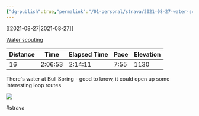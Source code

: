 ```yaml
---
{"dg-publish":true,"permalink":"/01-personal/strava/2021-08-27-water-scouting/"}
---
```



[[2021-08-27\|2021-08-27]]

[Water scouting](https://www.strava.com/activities/5863419000)

| Distance | Time    | Elapsed Time | Pace | Elevation |
| -------- | ------- | ------------ | ---- | --------- |
| 16       | 2:06:53 | 2:14:11      | 7:55 | 1130      |


There's water at Bull Spring - good to know, it could open up some interesting loop routes
    
![](https://dgtzuqphqg23d.cloudfront.net/k3JLN-GzATY5Mq6IUaP6RfMqmXzYXTtGo1jX-PioNrk-768x576.jpg)

    

#strava
